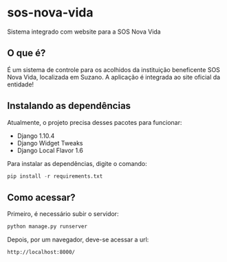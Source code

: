 # sos-nova-vida
Sistema integrado com website para a SOS Nova Vida

## O que é?

É um sistema de controle para os acolhidos da instituição beneficente SOS Nova Vida, localizada em Suzano. A aplicação é integrada ao site oficial da entidade!

## Instalando as dependências

Atualmente, o projeto precisa desses pacotes para funcionar:
* Django 1.10.4
* Django Widget Tweaks
* Django Local Flavor 1.6

Para instalar as dependências, digite o comando:
~~~python
pip install -r requirements.txt
~~~

## Como acessar?

Primeiro, é necessário subir o servidor:
~~~python
python manage.py runserver
~~~

Depois, por um navegador, deve-se acessar a url:
~~~
http://localhost:8000/
~~~
